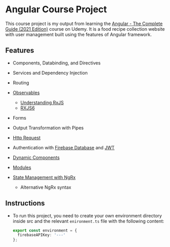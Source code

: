 # Angular Course Project

This course project is my output from learning the [Angular - The Complete Guide (2021 Edition)]("https://www.udemy.com/course/the-complete-guide-to-angular-2/") course on Udemy. It is a food recipe collection website with user management built using the features of Angular framework.

## Features
- Components, Databinding, and Directives
- Services and Dependency Injection
- Routing
- [Observables](https://rxjs-dev.firebaseapp.com/)
  - [Understanding RxJS](https://academind.com/learn/javascript/understanding-rxjs/)
  - [RXJS6]("https://academind.com/learn/javascript/understanding-rxjs/")

- Forms
- Output Transformation with Pipes
- [Http Request](https://angular.io/guide/http)
- Authentication with [Firebase Database](https://firebase.google.com/docs/reference/rest/auth) and [JWT](https://jwt.io)
- [Dynamic Components](https://angular.io/guide/dynamic-component-loader)
- [Modules](https://angular.io/guide/dynamic-component-loader)
- [State Management with NgRx](https://ngrx.io/docs)
  - Alternative NgRx syntax 

## Instructions
- To run this project, you need to create your own environment directory inside src and the relevant `enironment.ts` file with the following content:
  ```typescript
  export const environment = {
    firebaseAPIKey: '---'
  };
  ```
